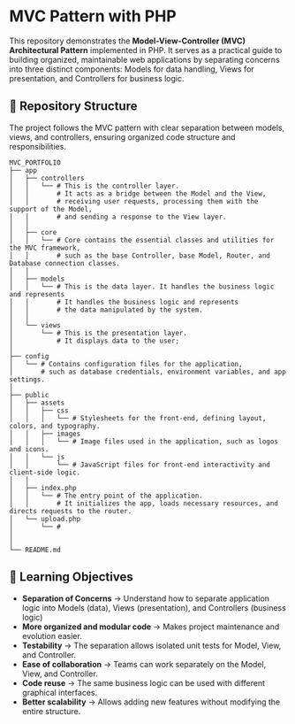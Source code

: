 # MVC Pattern with PHP

This repository demonstrates the **Model-View-Controller (MVC) Architectural Pattern** implemented in PHP. It serves as a practical guide to building organized, maintainable web applications by separating concerns into three distinct components: Models for data handling, Views for presentation, and Controllers for business logic.

## 📁 Repository Structure

The project follows the MVC pattern with clear separation between models, views, and controllers, ensuring organized code structure and responsibilities.

```
MVC_PORTFOLIO
├── app
│   ├── controllers
│   │   └── # This is the controller layer. 
│   │       # It acts as a bridge between the Model and the View,
│   │       # receiving user requests, processing them with the support of the Model,
│   │       # and sending a response to the View layer.
│   │
│   ├── core
│   │   └── # Core contains the essential classes and utilities for the MVC framework,
│   │       # such as the base Controller, base Model, Router, and Database connection classes.
│   │
│   ├── models
│   │   └── # This is the data layer. It handles the business logic and represents
│   │       # It handles the business logic and represents
│   │       # the data manipulated by the system.
│   │
│   └── views
│       └── # This is the presentation layer.
│           # It displays data to the user;
│
├── config
│   └── # Contains configuration files for the application,
│       # such as database credentials, environment variables, and app settings.
│  
├── public
│   ├── assets
│   │   ├── css
│   │   │   └── # Stylesheets for the front-end, defining layout, colors, and typography.
│   │   ├── images
│   │   │   └── # Image files used in the application, such as logos and icons.
│   │   └── js
│   │       └── # JavaScript files for front-end interactivity and client-side logic.
│   │           
│   ├── index.php
│   │   └── # The entry point of the application.
│   │       # It initializes the app, loads necessary resources, and directs requests to the router.
│   └── upload.php
│       └── # 
│           
│  
└── README.md
```

## 🎯 Learning Objectives

* **Separation of Concerns** → Understand how to separate application logic into Models (data), Views (presentation), and Controllers (business logic)
* **More organized and modular code** → Makes project maintenance and evolution easier.
* **Testability** → The separation allows isolated unit tests for Model, View, and Controller.
* **Ease of collaboration** → Teams can work separately on the Model, View, and Controller.
* **Code reuse** → The same business logic can be used with different graphical interfaces.
* **Better scalability** → Allows adding new features without modifying the entire structure.
